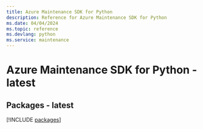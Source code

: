 ```yaml
---
title: Azure Maintenance SDK for Python
description: Reference for Azure Maintenance SDK for Python
ms.date: 04/04/2024
ms.topic: reference
ms.devlang: python
ms.service: maintenance
---
```

# Azure Maintenance SDK for Python - latest
## Packages - latest
[!INCLUDE [packages](maintenance-index.md)]